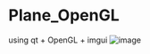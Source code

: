 # Plane_OpenGL
using qt + OpenGL + imgui
![image](https://github.com/user-attachments/assets/54a827f3-9e80-4457-8d65-0539025d33b5)

